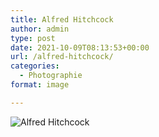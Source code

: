 ```yaml
---
title: Alfred Hitchcock
author: admin
type: post
date: 2021-10-09T08:13:53+00:00
url: /alfred-hitchcock/
categories:
  - Photographie
format: image

---
```

![Alfred Hitchcock](./d200_20070114_144020_outb.jpg)